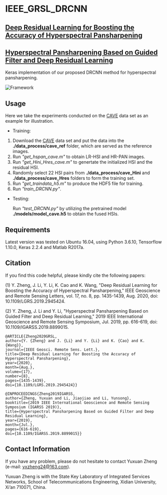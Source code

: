 # IEEE_GRSL_DRCNN

## [Deep Residual Learning for Boosting the Accuracy of Hyperspectral Pansharpening](https://ieeexplore.ieee.org/document/8874962)

## [Hyperspectral Pansharpening Based on Guided Filter and Deep Residual Learning](https://ieeexplore.ieee.org/document/8899015)

Keras implementation of our proposed DRCNN method for hyperspectral pansharpening.

![Framework](https://github.com/yxzheng24/IEEE_GRSL_DRCNN/blob/main/Framework_GRSL20.png "Framework of the proposed method for hyperspectral pansharpening.")

## Usage
Here we take the experiments conducted on the [CAVE](https://www1.cs.columbia.edu/CAVE/databases/multispectral/) data set as an example for illustration.

*   Training:
1.   Download the [CAVE](https://www1.cs.columbia.edu/CAVE/databases/multispectral/) data set and put the data into the __./data_process/cave_ref__ folder, which are served as the reference images.
2.   Run *"get_hspan_cave.m"* to obtain LR-HSI and HR-PAN images.
3.   Run *"get_Hini_Hres_cave.m"* to genertate the initialized HSI and the residual HSI.
4.   Randomly select 22 HSI pairs from __./data_process/cave_Hini__ and __./data_process/cave_Hres__ folders to form the training set.
5.   Run *"get_traindata_h5.m"* to produce the HDF5 file for training.
6.   Run *"train_DRCNN.py"*.

*   Testing: 
    
    Run *"test_DRCNN.py"* by utilizing the pretrained model __./models/model_cave.h5__ to obtain the fused HSIs.

## Requirements
Latest version was tested on Ubuntu 16.04, using Python 3.6.10, Tensorflow 1.10.0, Keras 2.2.4 and Matlab R2017a.

## Citation
If you find this code helpful, please kindly cite the following papers:

(1) Y. Zheng, J. Li, Y. Li, K. Cao and K. Wang, "Deep Residual Learning for Boosting the Accuracy of Hyperspectral Pansharpening," IEEE Geoscience and Remote Sensing Letters, vol. 17, no. 8, pp. 1435-1439, Aug. 2020, doi: 10.1109/LGRS.2019.2945424.

(2) Y. Zheng, J. Li and Y. Li, "Hyperspectral Pansharpening Based on Guided Filter and Deep Residual Learning," 2019 IEEE International Geoscience and Remote Sensing Symposium, Jul. 2019, pp. 616-619, doi: 10.1109/IGARSS.2019.8899015.

    @ARTICLE{Zheng2020GRSL,
    author={Y. {Zheng} and J. {Li} and Y. {Li} and K. {Cao} and K. {Wang}},
    journal={IEEE Geosci. Remote Sens. Lett.}, 
    title={Deep Residual Learning for Boosting the Accuracy of Hyperspectral Pansharpening}, 
    year={2020},
    month={Aug.},
    volume={17},
    number={8},
    pages={1435-1439},
    doi={10.1109/LGRS.2019.2945424}}
    
    @INPROCEEDINGS{Zheng2019IGARSS,
    author={Zheng, Yuxuan and Li, Jiaojiao and Li, Yunsong},
    booktitle={2019 IEEE International Geoscience and Remote Sensing Symposium (IGARSS 2019)}, 
    title={Hyperspectral Pansharpening Based on Guided Filter and Deep Residual Learning}, 
    year={2019},
    month={Jul.},
    pages={616-619},
    doi={10.1109/IGARSS.2019.8899015}}

## Contact Information
If you have any problem, please do not hesitate to contact Yuxuan Zheng (e-mail: yxzheng24@163.com).

Yuxuan Zheng is with the State Key Laboratory of Integrated Services Networks, School of Telecommunications Engineering, Xidian University, Xi’an 710071, China.
